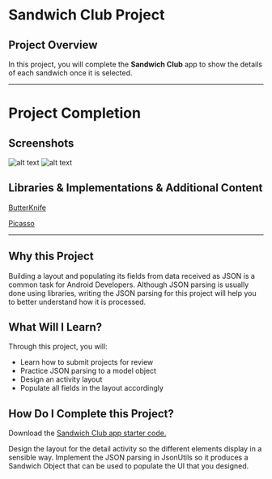 # Sandwich Club Project

## Project Overview
In this project, you will complete the **Sandwich Club** app to
show the details of each sandwich once it is selected.

________________________________________________________________________________________________________________________________
# Project Completion

## Screenshots
![alt text](https://i.imgur.com/KsV10Gv.jpg) ![alt text](https://i.imgur.com/korRind.jpg)

## Libraries & Implementations & Additional Content
[ButterKnife](https://github.com/JakeWharton/butterknife)

[Picasso](https://github.com/square/picasso) 
________________________________________________________________________________________________________________________________

## Why this Project

Building a layout and populating its fields from data received as JSON
is a common task for Android Developers. Although JSON parsing is usually
done using libraries, writing the JSON parsing for  this project will
help you to better understand how it is processed.

## What Will I Learn?
Through this project, you will:
- Learn how to submit projects for review
- Practice JSON parsing to a model object
- Design an activity layout
- Populate all fields in the layout accordingly

## How Do I Complete this Project?
Download the [Sandwich Club app starter code.](https://github.com/udacity/sandwich-club-starter-code)

Design the layout for the detail activity so the different elements
display in a sensible way. Implement the JSON parsing in JsonUtils so it
produces a Sandwich Object that can be used to populate the UI that you designed.
